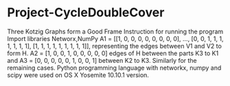 # Project-CycleDoubleCover
Three Kotzig Graphs form a Good Frame
Instruction for running the program
Import libraries Networx,NumPy
A1 = [[1, 0, 0, 0, 0, 0, 0, 0, 0], ..., [0, 0, 1, 1, 1, 1, 1, 1, 1], [1, 1, 1, 1, 1, 1, 1, 1, 1]], representing the edges              between V1 and V2 to form H. 
A2 = [1, 0, 0, 1, 0, 0, 0, 0, 0] edges of H between the parts K3 to K1 and A3 = [0, 0, 0, 0, 0, 1, 0, 0, 1] between K2 to K3. 
Similarly for the remaining cases. 
Python programming language with networkx, numpy and scipy were used on OS X Yosemite 10.10.1 version.
